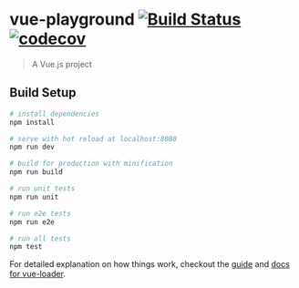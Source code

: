 # vue-playground [![Build Status](https://travis-ci.org/starkhorn/vue-playground.svg?branch=master)](https://travis-ci.org/starkhorn/vue-playground) [![codecov](https://codecov.io/gh/starkhorn/vue-playground/branch/master/graph/badge.svg)](https://codecov.io/gh/starkhorn/vue-playground)

> A Vue.js project

## Build Setup

``` bash
# install dependencies
npm install

# serve with hot reload at localhost:8080
npm run dev

# build for production with minification
npm run build

# run unit tests
npm run unit

# run e2e tests
npm run e2e

# run all tests
npm test
```

For detailed explanation on how things work, checkout the [guide](http://vuejs-templates.github.io/webpack/) and [docs for vue-loader](http://vuejs.github.io/vue-loader).
